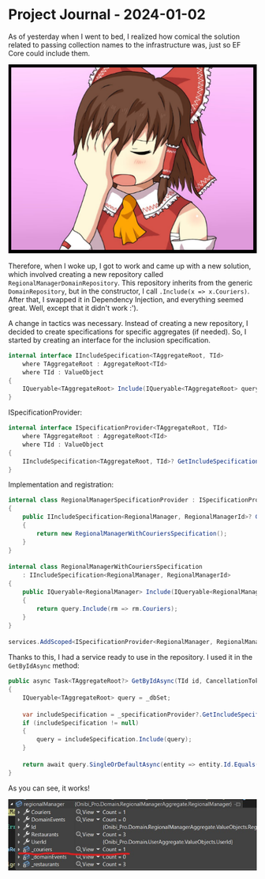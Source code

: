 # Project Journal - 2024-01-02

As of yesterday when I went to bed, I realized how comical the solution related to passing collection names to the infrastructure was, just so EF Core could include them.

![facepalm](./imgs/reimu-facepalm.png)

Therefore, when I woke up, I got to work and came up with a new solution, which involved creating a new repository called `RegionalManagerDomainRepository`. This repository inherits from the generic `DomainRepository`, but in the constructor, I call `.Include(x => x.Couriers)`. After that, I swapped it in Dependency Injection, and everything seemed great. Well, except that it didn't work :').

A change in tactics was necessary. Instead of creating a new repository, I decided to create specifications for specific aggregates (if needed). So, I started by creating an interface for the inclusion specification.

```csharp
internal interface IIncludeSpecification<TAggregateRoot, TId>
    where TAggregateRoot : AggregateRoot<TId>
    where TId : ValueObject
{
    IQueryable<TAggregateRoot> Include(IQueryable<TAggregateRoot> query);
}
```

ISpecificationProvider:

```csharp
internal interface ISpecificationProvider<TAggregateRoot, TId>
    where TAggregateRoot : AggregateRoot<TId>
    where TId : ValueObject
{
    IIncludeSpecification<TAggregateRoot, TId>? GetIncludeSpecification();
}
```

Implementation and registration:

```csharp
internal class RegionalManagerSpecificationProvider : ISpecificationProvider<RegionalManager, RegionalManagerId>
{
    public IIncludeSpecification<RegionalManager, RegionalManagerId>? GetIncludeSpecification()
    {
        return new RegionalManagerWithCouriersSpecification();
    }
}

internal class RegionalManagerWithCouriersSpecification
    : IIncludeSpecification<RegionalManager, RegionalManagerId>
{
    public IQueryable<RegionalManager> Include(IQueryable<RegionalManager> query)
    {
        return query.Include(rm => rm.Couriers);
    }
}

services.AddScoped<ISpecificationProvider<RegionalManager, RegionalManagerId>, RegionalManagerSpecificationProvider>();
```

Thanks to this, I had a service ready to use in the repository. I used it in the `GetByIdAsync` method:

```csharp
public async Task<TAggregateRoot?> GetByIdAsync(TId id, CancellationToken cancellationToken)
{
    IQueryable<TAggregateRoot> query = _dbSet;

    var includeSpecification = _specificationProvider?.GetIncludeSpecification();
    if (includeSpecification != null)
    {
        query = includeSpecification.Include(query);
    }

    return await query.SingleOrDefaultAsync(entity => entity.Id.Equals(id), cancellationToken);
}
```

As you can see, it works!

![works](./imgs/courier_scr.jpg)

